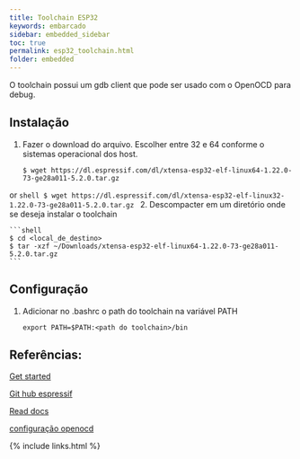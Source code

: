 ```yaml
---
title: Toolchain ESP32
keywords: embarcado
sidebar: embedded_sidebar
toc: true
permalink: esp32_toolchain.html
folder: embedded
---
```


O toolchain possui um gdb client que pode ser usado com o OpenOCD para debug.

## Instalação

1. Fazer o download do arquivo. Escolher entre 32 e 64 conforme o sistemas operacional dos host.  

    ```shell
    $ wget https://dl.espressif.com/dl/xtensa-esp32-elf-linux64-1.22.0-73-ge28a011-5.2.0.tar.gz
    ```
or
    ```shell
    $ wget https://dl.espressif.com/dl/xtensa-esp32-elf-linux32-1.22.0-73-ge28a011-5.2.0.tar.gz
    ```
2. Descompacter em um diretório onde se deseja instalar o toolchain

    ```shell
    $ cd <local_de_destino>
    $ tar -xzf ~/Downloads/xtensa-esp32-elf-linux64-1.22.0-73-ge28a011-5.2.0.tar.gz
    ```

## Configuração

1. Adicionar no .bashrc o path do toolchain na variável PATH 

    ```shell
    export PATH=$PATH:<path do toolchain>/bin
    ```

## Referências: 
       
[Get started](http://esp-idf.readthedocs.io/en/latest/get-started/)

[Git hub espressif](https://github.com/espressif/esp-idf/blob/master/docs/get-started/linux-setup.rst)

[Read docs](http://esp-idf.readthedocs.io/en/v3.0-rc1/)

[configuração openocd](http://esp-idf.readthedocs.io/en/latest/api-guides/jtag-debugging/tips-and-quirks.html#jtag-debugging-tip-openocd-configure-target)


{% include links.html %}
